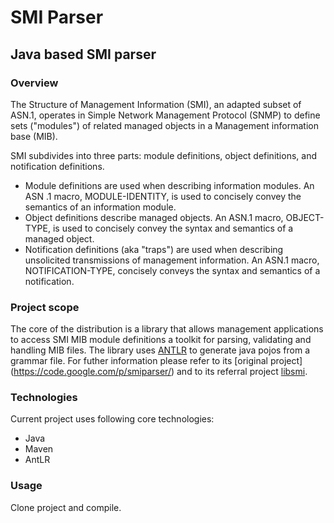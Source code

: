 # SMI Parser

## Java based SMI parser

### Overview
The Structure of Management Information (SMI), an adapted subset of ASN.1, operates in Simple Network Management Protocol (SNMP) to define sets ("modules") of related managed objects in a Management information base (MIB).

SMI subdivides into three parts: module definitions, object definitions, and notification definitions.

* Module definitions are used when describing information modules. An ASN .1 macro, MODULE-IDENTITY, is used to concisely convey the semantics of an information module.
* Object definitions describe managed objects. An ASN.1 macro, OBJECT-TYPE, is used to concisely convey the syntax and semantics of a managed object.
* Notification definitions (aka "traps") are used when describing unsolicited transmissions of management information. An ASN.1 macro, NOTIFICATION-TYPE, concisely conveys the syntax and semantics of a notification.
 
### Project scope
The core of the distribution is a library that allows management applications to access SMI MIB module definitions a toolkit for parsing, validating and handling MIB files. The library uses [ANTLR](http://www.antlr.org/) to generate java pojos from a grammar file. For futher information please refer to its [original project] (https://code.google.com/p/smiparser/) and to its referral project [libsmi](https://www.ibr.cs.tu-bs.de/projects/libsmi/).

### Technologies
Current project uses following core technologies:
* Java
* Maven
* AntLR

### Usage
Clone project and compile.
